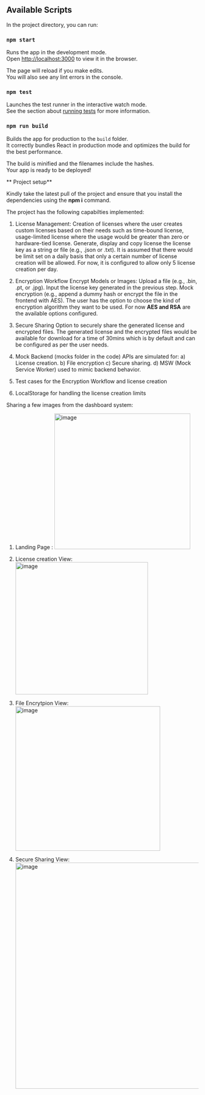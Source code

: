 ## Available Scripts

In the project directory, you can run:

### `npm start`

Runs the app in the development mode.\
Open [http://localhost:3000](http://localhost:3000) to view it in the browser.

The page will reload if you make edits.\
You will also see any lint errors in the console.

### `npm test`

Launches the test runner in the interactive watch mode.\
See the section about [running tests](https://facebook.github.io/create-react-app/docs/running-tests) for more information.

### `npm run build`

Builds the app for production to the `build` folder.\
It correctly bundles React in production mode and optimizes the build for the best performance.

The build is minified and the filenames include the hashes.\
Your app is ready to be deployed!

**
Project setup**

Kindly take the latest pull of the project and ensure that you install the dependencies using the **npm i** command.

The project has the following capabilties implemented:
1. License Management: Creation of licenses where the user creates custom licenses based on their needs such as time-bound license, usage-limited license where the usage would be greater than zero or hardware-tied license.
Generate, display and copy license the license key as a string or file (e.g., .json or .txt).
It is assumed that there would be limit set on a daily basis that only a certain number of license creation will be allowed. For now, it is configured to allow only 5 license creation per day.

2. Encryption Workflow
Encrypt Models or Images:
Upload a file (e.g., .bin, .pt, or .jpg).
Input the license key generated in the previous step.
Mock encryption (e.g., append a dummy hash or encrypt the file in the frontend with AES).
The user has the option to choose the kind of encryption algorithm they want to be used. For now **AES and RSA** are the available options configured.

3. Secure Sharing
Option to securely share the generated license and encrypted files. The generated license and the encrypted files would be available for download for a time of 30mins which is by default and can be configured as per the user needs.

4. Mock Backend (mocks folder in the code)
APIs are simulated for:
a) License creation.
b) File encryption
c) Secure sharing.
d) MSW (Mock Service Worker) used to mimic backend behavior.

5. Test cases for the Encryption Workflow and license creation

6. LocalStorage for handling the license creation limits

Sharing a few images from the dashboard system:

1. Landing Page : <img width="356" alt="image" src="https://github.com/user-attachments/assets/619bb7c0-adca-4700-b3f0-528db73448b6" />

2. License creation View: <img width="347" alt="image" src="https://github.com/user-attachments/assets/cbc1e5c4-ebf7-4f01-9bc1-f39dfc39c9c1" />

3. File Encrytpion View: <img width="379" alt="image" src="https://github.com/user-attachments/assets/a3addc4d-1b65-4181-b953-2f5ef0a45599" />

4. Secure Sharing View: <img width="593" alt="image" src="https://github.com/user-attachments/assets/a70ad563-0a6d-4b30-b576-870ed18494a8" />



